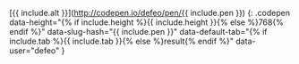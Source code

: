 [{{ include.alt }}](http://codepen.io/defeo/pen/{{ include.pen }})
{: .codepen
   data-height="{% if include.height %}{{ include.height }}{% else %}768{% endif %}"
   data-slug-hash="{{ include.pen }}"
   data-default-tab="{% if include.tab %}{{ include.tab }}{% else %}result{% endif %}"
   data-user="defeo" }

<script async src="//assets.codepen.io/assets/embed/ei.js"></script>
